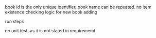 book id is the only unique identifier, book name can be repeated. no item existence checking logic for new book adding


run steps

no unit test, as it is not stated in requirememt